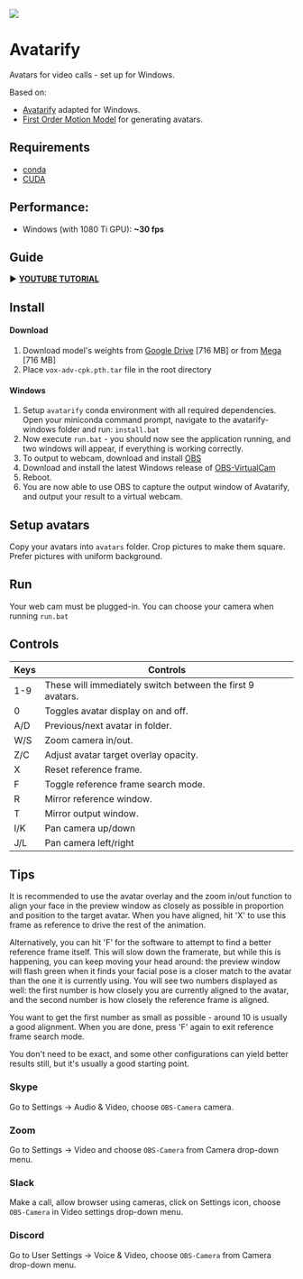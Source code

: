 ![](docs/mona.gif)

# Avatarify

Avatars for video calls - set up for Windows.

Based on:
- [Avatarify](https://github.com/alievk/avatarify) adapted for Windows.
- [First Order Motion Model](https://github.com/AliaksandrSiarohin/first-order-model) for generating avatars.

## Requirements

* [conda](https://docs.conda.io/en/latest/miniconda.html)
* [CUDA](https://developer.nvidia.com/cuda-downloads)

## Performance:
- Windows (with 1080 Ti GPU): **~30 fps**

## Guide
:arrow_forward: [**YOUTUBE TUTORIAL**](https://youtu.be/i0XBGXnyejg)

## Install

#### Download
1. Download model's weights from [Google Drive](https://drive.google.com/file/d/1L8P-hpBhZi8Q_1vP2KlQ4N6dvlzpYBvZ/view) [716 MB] or from [Mega](https://mega.nz/file/R8kxQKLD#036S-bobZ9IW-kNNcSlgpfJWBKSi5nkhouCYAsxz3qI) [716 MB]
2. Place `vox-adv-cpk.pth.tar` file in the root directory

#### Windows

1. Setup `avatarify` conda environment with all required dependencies. Open your miniconda command prompt, navigate to the avatarify-windows folder and run:
```install.bat```
2. Now execute ```run.bat``` - you should now see the application running, and two windows will appear, if everything is working correctly.
3. To output to webcam, download and install [OBS](http://obsproject.com)
4. Download and install the latest Windows release of [OBS-VirtualCam](https://github.com/CatxFish/obs-virtual-cam/releases)
5. Reboot.
6. You are now able to use OBS to capture the output window of Avatarify, and output your result to a virtual webcam.

## Setup avatars
Copy your avatars into `avatars` folder. Crop pictures to make them square. Prefer pictures with uniform background.

## Run
Your web cam must be plugged-in. You can choose your camera when running ```run.bat```

## Controls

Keys | Controls
--- | ---
1-9 | These will immediately switch between the first 9 avatars.
0 | Toggles avatar display on and off.
A/D | Previous/next avatar in folder.
W/S | Zoom camera in/out.
Z/C | Adjust avatar target overlay opacity.
X | Reset reference frame.
F | Toggle reference frame search mode.
R | Mirror reference window.
T | Mirror output window.
I/K | Pan camera up/down
J/L | Pan camera left/right

## Tips

It is recommended to use the avatar overlay and the zoom in/out function to align your face in the preview window as closely as possible in proportion and position to the target avatar. When you have aligned, hit 'X' to use this frame as reference to drive the rest of the animation.

Alternatively, you can hit 'F' for the software to attempt to find a better reference frame itself. This will slow down the framerate, but while this is happening, you can keep moving your head around: the preview window will flash green when it finds your facial pose is a closer match to the avatar than the one it is currently using. You will see two numbers displayed as well: the first number is how closely you are currently aligned to the avatar, and the second number is how closely the reference frame is aligned.

You want to get the first number as small as possible - around 10 is usually a good alignment. When you are done, press 'F' again to exit reference frame search mode.

You don't need to be exact, and some other configurations can yield better results still, but it's usually a good starting point.

### Skype

Go to Settings -> Audio & Video, choose `OBS-Camera` camera.

### Zoom

Go to Settings -> Video and choose `OBS-Camera` from Camera drop-down menu.

### Slack

Make a call, allow browser using cameras, click on Settings icon, choose `OBS-Camera` in Video settings drop-down menu.

### Discord

Go to User Settings -> Voice & Video, choose `OBS-Camera` from Camera drop-down menu.
